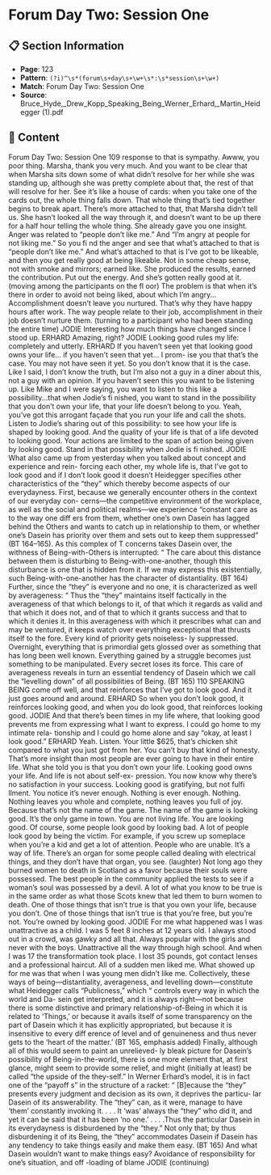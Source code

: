 # Forum Day Two: Session One

## 📋 Section Information

- **Page**: 123
- **Pattern**: `(?i)^\s*(forum\s+day\s+\w+\s*:\s*session\s+\w+)`
- **Match**: Forum Day Two: Session One
- **Source**: Bruce_Hyde,_Drew_Kopp_Speaking_Being_Werner_Erhard,_Martin_Heidegger (1).pdf

## 📄 Content

Forum Day Two: Session One
109
response to that is sympathy. Awww, you poor thing. Marsha, thank you very much. And you
want to be clear that when Marsha sits down some of what didn’t resolve for her while she was
standing up, although she was pretty complete about that, the rest of that will resolve for her.
See it’s like a house of cards: when you take one of the cards out, the whole thing falls down.
That whole thing that’s tied together begins to break apart. There’s more attached to that, that
Marsha didn’t tell us. She hasn’t looked all the way through it, and doesn’t want to be up there
for a half hour telling the whole thing. She already gave you one insight. Anger was related to
“people don’t like me.” And “I’m angry at people for not liking me.” So you fi nd the anger and
see that what’s attached to that is “people don’t like me.” And what’s attached to that is I’ve got
to be likeable, and then you get really good at being likeable. Not in some cheap sense, not with
smoke and mirrors; earned like. She produced the results, earned the contribution. Put out the
energy. And she’s gotten really good at it.
(moving among the participants on the fl oor)
The problem is that when it’s there in order to avoid not being liked, about which I’m angry...
Accomplishment doesn’t leave you nurtured. That’s why they have happy hours after work. The
way people relate to their job, accomplishment in their job doesn’t nurture them.
(turning to a participant who had been standing the entire time)
JODIE
Interesting how much things have changed since I stood up.
ERHARD
Amazing, right?
JODIE
Looking good rules my life: completely and utterly.
ERHARD
If you haven’t seen yet that looking good owns your life... if you haven’t seen that yet... I prom-
ise you that that’s the case. You may not have seen it yet. So you don’t know that it is the case.
Like I said, I don’t know the truth, but I’m also not a guy in a diner about this, not a guy with
an opinion. If you haven’t seen this you want to be listening up. Like Mike and I were saying,
you want to listen to this like a possibility...that when Jodie’s fi nished, you want to stand in the
possibility that you don’t own your life, that your life doesn’t belong to you. Yeah, you’ve got
this arrogant façade that you run your life and call the shots. Listen to Jodie’s sharing out of this
possibility: to see how your life is shaped by looking good. And the quality of your life is that
of a life devoted to looking good. Your actions are limited to the span of action being given by
looking good. Stand in that possibility when Jodie is fi nished.
JODIE
What also came up from yesterday when you talked about concept and experience and rein-
forcing each other, my whole life is, that I’ve got to look good and if I don’t look good it doesn’t
Heidegger specifies other characteristics of the “they” which
thereby become aspects of our everydayness. First, because we
generally encounter others in the context of our everyday con-
cerns—the competitive environment of the workplace, as well as
the social and political realms—we experience “constant care as
to the way one diff ers from them, whether one’s own Dasein has
lagged behind the Others and wants to catch up in relationship
to them, or whether one’s Dasein has priority over them and sets
out to keep them suppressed” (BT 164–165). As this complex of
T
concerns takes Dasein over, the withness of Being-with-Others is
interrupted:
“
The care about this distance between them is
disturbing to Being-with-one-another, though
this disturbance is one that is hidden from
it. If we may express this existentially, such
Being-with-one-another has the character of
distantiality. (BT 164)
Further, since the “they” is everyone and no one, it is characterized
as well by averageness:
“
Thus the “they” maintains itself factically
in the averageness of that which belongs to
it, of that which it regards as valid and that
which it does not, and of that to which it grants
success and that to which it denies it. In this
averageness with which it prescribes what
can and may be ventured, it keeps watch over
everything exceptional that thrusts itself to
the fore. Every kind of priority gets noiseless-
ly suppressed. Overnight, everything that is
primordial gets glossed over as something that
has long been well known. Everything gained
by a struggle becomes just something to be
manipulated. Every secret loses its force. This
care of averageness reveals in turn an essential
tendency of Dasein which we call the “levelling
down” of all possibilities of Being. (BT 165)
110
SPEAKING BEING
come off  well, and that reinforces that I’ve got to look good. And it just goes
around and around.
ERHARD
So when you don’t look good, it reinforces looking good, and when you do
look good, that reinforces looking good.
JODIE
And that there’s been times in my life where, that looking good prevents me
from expressing what I want to express. I could go home to my intimate rela-
tionship and I could go home alone and say “okay, at least I look good.”
ERHARD
Yeah. Listen. Your little $625, that’s chicken shit compared to what you just
got from her. You can’t buy that kind of honesty. That’s more insight than most
people are ever going to have in their entire life. What she told you is that you
don’t own your life.  Looking good owns your life. And life is not about self-ex-
pression. You now know why there’s no satisfaction in your success. Looking
good is gratifying, but not fulfi llment. You notice it’s never enough. Nothing is
ever enough. Nothing. Nothing leaves you whole and complete, nothing leaves
you full of joy. Because that’s not the name of the game. The name of the
game is looking good. It’s the only game in town. You are not living life. You
are looking good. Of course, some people look good by looking bad. A lot of
people look good by being the victim. For example, if you screw up someplace
when you’re a kid and get a lot of attention. People who are unable. It’s a way
of life. There’s an organ for some people called dealing with electrical things,
and they don’t have that organ, you see.
(laughter)
Not long ago they burned women to death in Scotland as a favor because their
souls were possessed. The best people in the community applied the tests to
see if a woman’s soul was possessed by a devil. A lot of what you know to
be true is in the same order as what those Scots knew that led them to burn
women to death. One of those things that isn’t true is that you own your life,
because you don’t. One of those things that isn’t true is that you’re free, but
you’re not. You’re owned by looking good.
JODIE
For me what happened was I was unattractive as a child. I was 5 feet 8 inches
at 12 years old. I always stood out in a crowd, was gawky and all that. Always
popular with the girls and never with the boys. Unattractive all the way through
high school. And when I was 17 the transformation took place. I lost 35 pounds,
got contact lenses and a professional haircut. All of a sudden men liked me.
What showed up for me was that when I was young men didn’t like me.
Collectively, these ways of being—distantiality, averageness, and
levelling down—constitute what Heidegger calls “Publicness,”
which
“
controls every way in which the world and Da-
sein get interpreted, and it is always right—not
because there is some distinctive and primary
relationship-of-Being in which it is related
to ‘Things,’ or because it avails itself of some
transparency on the part of Dasein which it
has explicitly appropriated, but because it is
insensitive to every diff erence of level and of
genuineness and thus never gets to the ‘heart
of the matter.’ (BT 165, emphasis added)
Finally, although all of this would seem to paint an unrelieved-
ly bleak picture for Dasein’s possibility of Being-in-the-world, there
is one more element that, at first glance, might seem to provide
some relief, and might (initially at least) be called “the upside of
the they-self.” In Werner Erhard’s model, it is in fact one of the
“payoff s” in the structure of a racket:
“
[B]ecause the “they” presents every judgment
and decision as its own, it deprives the particu-
lar Dasein of its answerability. The “they” can,
as it were, manage to have ‘them’ constantly
invoking it. . . . It ‘was’ always the “they” who
did it, and yet it can be said that it has been
‘no one.’ . . . .Thus the particular Dasein in its
everydayness is disburdened by the “they.” Not
only that; by thus disburdening it of its Being,
the “they” accommodates Dasein if Dasein has
any tendency to take things easily and make
them easy. (BT 165)
And what Dasein wouldn’t want to make things easy? Avoidance
of responsibility for one’s situation, and off -loading of blame
JODIE (continuing)
